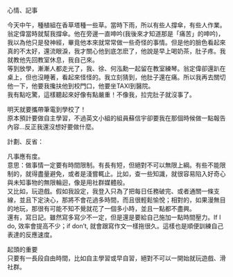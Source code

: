 心情、記事

今天中午，種植組在香草塔種一些草。當時下雨，所以有些人撐傘，有些人作業。翁定偉當時就幫我撐傘。他在旁邊一直呻吟(我後來才知道那是「痛苦」的呻吟)，我以為他只是發神經，畢竟他本來就常常做一些奇怪的事情。但是他的臉色看起來真的不太好，還流眼淚，我才關心他到底怎麽了，他說是早上喝奶茶，肚子疼。我就教他先回教室休息，我自己來。  
等到放學，漸漸人都走光了，我、徐、何泓勳一起留在教室練琴。翁定偉卻還趴在桌上，但也沒睡著，看起來怪怪的。我立刻猜到，他肚子還在痛。所以我再去關切他一下，他要我攙扶他到校門口，他要坐TAXI到醫院。  
我有點吃驚，這樣聽起來好像有點嚴重！不像我，拉完肚子就沒事了。  

明天就要攜帶筆電到學校了！  
原本預計要做自主學習，不過英文小組的組員蘇信宇卻要我在那個時候做一點報告內容...反正我還沒想好要做什麼。  

計劃、反省：

凡事應有度。  
意思：做事情一定要有時間限制。有長有短，但絕對不可以無限上綱。有些不能限制的，就得盡量避免，或者是淺嘗輒止。比如，查一些知識，就很容易陷入好奇心與未知事物的無限輪迴，像是用社群媒體般。  
又比如，玩遊戲。假如我設定，我登入只為了把每日任務破完、或者通關一條支線，並且下定決心，那將不會花過多時間，而且很輕鬆愉悅；相對的，如果漫無目的地玩，那很有可能不知不覺就花了一個多小時，並且一點都不盡興。  
還有，寫日記。雖然寫多寫少不一定，但是還是要給自己施加一點時間壓力。If I do, 效率會提高不少；if don’t, 就會跟寫作文一樣拖很久。這樣也是順便訓練自己表達的反應速度。  

起頭的重要  
只要有一長段自由時間，比如自主學習或早自習，絕對不可以一開始就玩遊戲、滑社群。